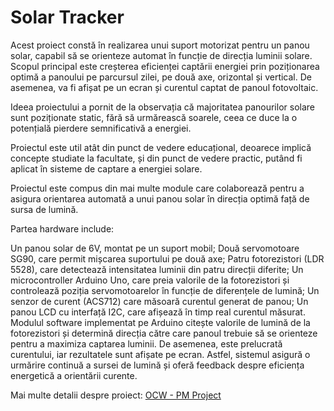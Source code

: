 # Solar Tracker

Acest proiect constă în realizarea unui suport motorizat pentru un panou solar, capabil să se orienteze automat în funcție de direcția luminii solare. Scopul principal este creșterea eficienței captării energiei prin poziționarea optimă a panoului pe parcursul zilei, pe două axe, orizontal și vertical. De asemenea, va fi afișat pe un ecran și curentul captat de panoul fotovoltaic.

Ideea proiectului a pornit de la observația că majoritatea panourilor solare sunt poziționate static, fără să urmărească soarele, ceea ce duce la o potențială pierdere semnificativă a energiei.

Proiectul este util atât din punct de vedere educațional, deoarece implică concepte studiate la facultate, și din punct de vedere practic, putând fi aplicat în sisteme de captare a energiei solare.

Proiectul este compus din mai multe module care colaborează pentru a asigura orientarea automată a unui panou solar în direcția optimă față de sursa de lumină.

Partea hardware include:

Un panou solar de 6V, montat pe un suport mobil;
Două servomotoare SG90, care permit mișcarea suportului pe două axe;
Patru fotorezistori (LDR 5528), care detectează intensitatea luminii din patru direcții diferite;
Un microcontroller Arduino Uno, care preia valorile de la fotorezistori și controlează poziția servomotoarelor în funcție de diferențele de lumină;
Un senzor de curent (ACS712) care măsoară curentul generat de panou;
Un panou LCD cu interfață I2C, care afișează în timp real curentul măsurat.
Modulul software implementat pe Arduino citește valorile de lumină de la fotorezistori și determină direcția către care panoul trebuie să se orienteze pentru a maximiza captarea luminii. De asemenea, este prelucrată curentului, iar rezultatele sunt afișate pe ecran. Astfel, sistemul asigură o urmărire continuă a sursei de lumină și oferă feedback despre eficiența energetică a orientării curente.

Mai multe detalii despre proiect: [OCW - PM Project]([https://ocw.cs.pub.ro/courses/pm/prj2025/ajipa/stefan.ivanov0604])
